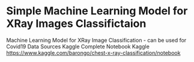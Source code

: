 # Simple Machine Learning Model for XRay Images Classifictaion
Machine Learning Model for XRay Image Classification - can be used for Covid19
Data Sources Kaggle
Complete Notebook Kaggle
https://www.kaggle.com/barongo/chest-x-ray-classification/notebook
